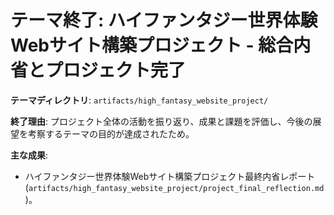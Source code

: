 # テーマ終了: ハイファンタジー世界体験Webサイト構築プロジェクト - 総合内省とプロジェクト完了

**テーマディレクトリ**: `artifacts/high_fantasy_website_project/`

**終了理由**: プロジェクト全体の活動を振り返り、成果と課題を評価し、今後の展望を考察するテーマの目的が達成されたため。

**主な成果**: 
*   ハイファンタジー世界体験Webサイト構築プロジェクト最終内省レポート (`artifacts/high_fantasy_website_project/project_final_reflection.md`)。
